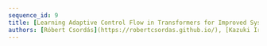 ```yaml
---
sequence_id: 9
title: [Learning Adaptive Control Flow in Transformers for Improved Systematic Generalization](https://openreview.net/pdf?id=v8IbnUesFpE)
authors: [Róbert Csordás](https://robertcsordas.github.io/), [Kazuki Irie](https://www-i6.informatik.rwth-aachen.de/~irie/), [Jürgen Schmidhuber](https://people.idsia.ch/~juergen/)
---
```

